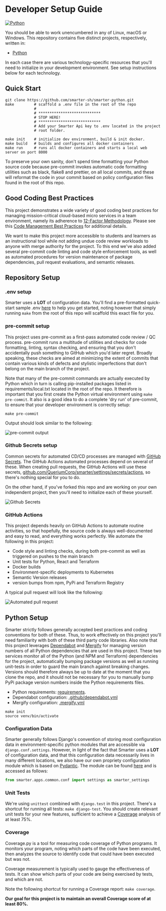 # Developer Setup Guide

[![Python](https://a11ybadges.com/badge?logo=python)](https://www.python.org/)

You should be able to work unencumbered in any of Linux, macOS or Windows. This repository contains five distinct projects, respectively, written in:

- [Python](#python-setup)

In each case there are various technology-specific resources that you'll need to initialize in your development environment. See setup instructions below for each technology.

## Quick Start

```console
git clone https://github.com/smarter-sh/smarter-python.git
make         # scaffold a .env file in the root of the repo
             #
             # ****************************
             # STOP HERE!
             # ****************************
             # Add your Smarter Api key to .env located in the project
             # root folder.

make init    # initialize dev environment, build & init docker.
make build   # builds and configures all docker containers
make run     # runs all docker containers and starts a local web server on port 8000
```

To preserve your own sanity, don't spend time formatting your Python source code because pre-commit invokes automatic code formatting utilities such as black, flake8 and prettier, on all local commits, and these will reformat the code in your commit based on policy configuration files found in the root of this repo.

## Good Coding Best Practices

This project demonstrates a wide variety of good coding best practices for managing mission-critical cloud-based micro services in a team environment, namely its adherence to [12-Factor Methodology](./doc/12-FACTOR.md). Please see this [Code Management Best Practices](./doc/GOOD_CODING_PRACTICE.md) for additional details.

We want to make this project more accessible to students and learners as an instructional tool while not adding undue code review workloads to anyone with merge authority for the project. To this end we've also added several pre-commit code linting and code style enforcement tools, as well as automated procedures for version maintenance of package dependencies, pull request evaluations, and semantic releases.

## Repository Setup

### .env setup

Smarter uses a **LOT** of configuration data. You'll find a pre-formatted quick-start sample .env [here](./example-dot-env) to help you get started, noting however that simply running `make` from the root of this repo will scaffold this exact file for you.

### pre-commit setup

This project uses pre-commit as a first-pass automated code review / QC process. pre-commit runs a multitude of utilities and checks for code formatting, linting, syntax checking, and ensuring that you don't accidentally push something to GitHub which you'd later regret. Broadly speaking, these checks are aimed at minimizing the extent of commits that contain various kinds of defects and stylistic imperfections that don't belong on the main branch of the project.

Note that many of the pre-commit commands are actually executed by Python which in turn is calling pip-installed packages listed in requirements/local.txt located in the root of the repo. It therefore is important that you first create the Python virtual environment using `make pre-commit`. It also is a good idea to do a complete 'dry run' of pre-commit, to ensure that your developer environment is correctly setup:

```console
make pre-commit
```

Output should look similar to the following:

![pre-commit output](./img/pre-commit.png)

### Github Secrets setup

Common secrets for automated CD/CD processes are managed with [GitHub Secrets](https://docs.github.com/en/actions/security-guides/using-secrets-in-github-actions). The GitHub Actions automated processes depend on several of these. When creating pull requests, the GitHub Actions will use these secrets, [github.com/QueriumCorp/smarter/settings/secrets/actions](https://github.com/QueriumCorp/smarter/settings/secrets/actions), so there's nothing special for you to do.

On the other hand, if you've forked this repo and are working on your own independent project, then you'll need to initialize each of these yourself.

![Github Secrets](./img/github-secrets.png)

### GitHub Actions

This project depends heavily on GitHub Actions to automate routine activities, so that hopefully, the source code is always well-documented and easy to read, and everything works perfectly. We automate the following in this project:

- Code style and linting checks, during both pre-commit as well as triggered on pushes to the main branch
- Unit tests for Python, React and Terraform
- Docker builds
- Environment-specific deployments to Kubernetes
- Semantic Version releases
- version bumps from npm, PyPi and Terraform Registry

A typical pull request will look like the following:

![Automated pull request](./img/automated-pr.png)

## Python Setup

Smarter strictly follows generally accepted best practices and coding conventions for both of these. Thus, to work effectively on this project you'll need familiarity with both of these third party code libraries. Also note that this project leverages [Dependabot](https://github.com/dependabot) and [Mergify](https://mergify.com/) for managing version numbers of all Python dependencies that are used in this project. These two services monitor all of the Python (and NPM and Terraform) dependencies for the project, automatically bumping package versions as well as running unit-tests in order to guard the main branch against breaking changes. Versions should therefore always be up to date at the moment that you clone the repo, and it should not be necessary for you to manually bump PyPi package version numbers inside the Python requirements files.

- Python requirements: [requirements](../requirements/).
- Dependabot configuration: [.github/dependabot.yml](../.github/dependabot.yml)
- Mergify configuration: [.mergify.yml](../.mergify.yml)

```console
make init
source venv/bin/activate
```

### Configuration Data

Smarter generally follows Django's convention of storing most configuration data in environment-specific python modules that are accessible via `django.conf.settings`. However, in light of the fact that Smarter uses a **LOT** of configuration data, and that this configuration data necessarily lives in many different locations, we also have our own propriety configuration module which is based on [Pydantic](https://docs.pydantic.dev/). The module can be found [here](../smarter/smarter/apps/common/conf.py) and is accessed as follows:

```python
from smarter.apps.common.conf import settings as smarter_settings
```

### Unit Tests

We're using `unittest` combined with `django.test` in this project. There's a shortcut for running all tests: `make django-test`. You should create relevant unit tests for your new features, sufficient to achieve a [Coverage](https://coverage.readthedocs.io/) analysis of at least 75%.

### Coverage

Coverage.py is a tool for measuring code coverage of Python programs. It monitors your program, noting which parts of the code have been executed, then analyzes the source to identify code that could have been executed but was not.

Coverage measurement is typically used to gauge the effectiveness of tests. It can show which parts of your code are being exercised by tests, and which are not.

Note the following shortcut for running a Coverage report: `make coverage`.

**Our goal for this project is to maintain an overall Coverage score of at least 80%.**

